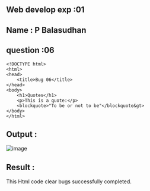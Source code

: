 ## Web develop exp :01
## Name : P Balasudhan
## question :06
```
<!DOCTYPE html>
<html>
<head>
    <title>Bug 06</title>
</head>
<body>
    <h1>Quotes</h1>
    <p>This is a quote:</p>
    <blockquote>"To be or not to be"</blockquote&gt>
</body>
</html>
```
## Output :
![image](https://github.com/BALASUDHAN18/web-development/assets/118807740/36258301-1c9f-43e4-9911-fe53f7e8a6f6)
## Result :
This Html code clear bugs successfully completed.
